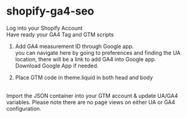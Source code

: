 # shopify-ga4-seo

Log into your Shopify Account  <br>
Have ready your GA4 Tag and GTM scripts <br>

1. Add GA4 measurement ID through Google app. <br>
you can navigate here by going to preferences and finding the UA location, there will be a link to add GA4 into Google app.  <br>
Download Google App if needed.  <br>


2. Place GTM code in theme.liquid in both head and body  <br> <br>

Import the JSON container into your GTM account & update UA/GA4 variables. Please note there are no page views on either UA or GA4 configuration. 
